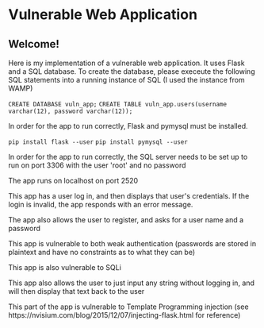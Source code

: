 # Vulnerable Web Application #

## Welcome! ##

<p> Here is my implementation of a vulnerable web application. It uses Flask and a SQL database. To create the database, please execeute the following SQL statements into a running instance of SQL (I used the instance from WAMP)</p>

``` CREATE DATABASE vuln_app; ```
``` CREATE TABLE vuln_app.users(username varchar(12), password varchar(12)); ```

<p> In order for the app to run correctly, Flask and pymysql must be installed.</p>

```pip install flask --user```
```pip install pymysql --user```

<p>In order for the app to run correctly, the SQL server needs to be set up to run on port 3306 with the user 'root' and no password </p>
<p>The app runs on localhost on port 2520</p>
<p>This app has a user log in, and then displays that user's credentials. If the login is invalid, the app responds with an error message.</p>
<p>The app also allows the user to register, and asks for a user name and a password</p>
<p>This app is vulnerable to both weak authentication (passwords are stored in plaintext and have no constraints as to what they can be)</p>
<p>This app is also vulnerable to SQLi</p>

<p>This app also allows the user to just input any string without logging in, and will then display that text back to the user</p>
<p>This part of the app is vulnerable to Template Programming injection (see https://nvisium.com/blog/2015/12/07/injecting-flask.html for reference)</p>